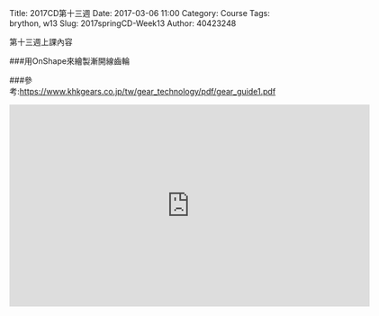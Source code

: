Title: 2017CD第十三週
Date: 2017-03-06 11:00
Category: Course
Tags: brython, w13
Slug: 2017springCD-Week13
Author: 40423248


第十三週上課內容

###用OnShape來繪製漸開線齒輪

<!-- PELICAN_END_SUMMARY -->

###參考:https://www.khkgears.co.jp/tw/gear_technology/pdf/gear_guide1.pdf

<iframe src="https://player.vimeo.com/video/221450668" width="640" height="359" frameborder="0" webkitallowfullscreen mozallowfullscreen allowfullscreen></iframe>